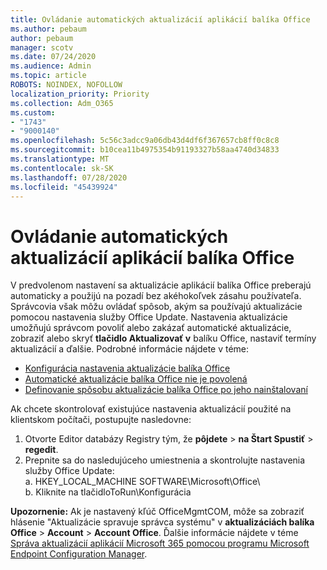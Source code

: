 ```yaml
---
title: Ovládanie automatických aktualizácií aplikácií balíka Office
ms.author: pebaum
author: pebaum
manager: scotv
ms.date: 07/24/2020
ms.audience: Admin
ms.topic: article
ROBOTS: NOINDEX, NOFOLLOW
localization_priority: Priority
ms.collection: Adm_O365
ms.custom:
- "1743"
- "9000140"
ms.openlocfilehash: 5c56c3adcc9a06db43d4df6f367657cb8ff0c8c8
ms.sourcegitcommit: b10cea11b4975354b91193327b58aa4740d34833
ms.translationtype: MT
ms.contentlocale: sk-SK
ms.lasthandoff: 07/28/2020
ms.locfileid: "45439924"
---
```

# <a name="control-automatic-updates-for-office-apps"></a>Ovládanie automatických aktualizácií aplikácií balíka Office

V predvolenom nastavení sa aktualizácie aplikácií balíka Office preberajú automaticky a použijú na pozadí bez akéhokoľvek zásahu používateľa. Správcovia však môžu ovládať spôsob, akým sa používajú aktualizácie pomocou nastavenia služby Office Update. Nastavenia aktualizácie umožňujú správcom povoliť alebo zakázať automatické aktualizácie, zobraziť alebo skryť **tlačidlo Aktualizovať v** balíku Office, nastaviť termíny aktualizácií a ďalšie. Podrobné informácie nájdete v téme:

- [Konfigurácia nastavenia aktualizácie balíka Office](https://docs.microsoft.com/deployoffice/configure-update-settings-for-office-365-proplus)  
- [Automatické aktualizácie balíka Office nie je povolená](https://support.microsoft.com/help/2753538/automatic-updating-for-office-2013-and-office-2016-click-to-run-is-not)  
- [Definovanie spôsobu aktualizácie balíka Office po jeho nainštalovaní](https://docs.microsoft.com/deployoffice/configuration-options-for-the-office-2016-deployment-tool#updates-element)

Ak chcete skontrolovať existujúce nastavenia aktualizácií použité na klientskom počítači, postupujte nasledovne:

1. Otvorte Editor databázy Registry tým, že **pôjdete**  >  **na Štart Spustiť**  >  **regedit**.
2. Prepnite sa do nasledujúceho umiestnenia a skontrolujte nastavenia služby Office Update:  
    a. HKEY_LOCAL_MACHINE SOFTWARE\Microsoft\Office\  
    b. Kliknite na tlačidloToRun\Konfigurácia

**Upozornenie:**  Ak je nastavený kľúč OfficeMgmtCOM, môže sa zobraziť hlásenie "Aktualizácie spravuje správca systému" v **aktualizáciách balíka Office**  >  **Account**  >  **Account Office**. Ďalšie informácie nájdete v téme [Správa aktualizácií aplikácií Microsoft 365 pomocou programu Microsoft Endpoint Configuration Manager](https://docs.microsoft.com/deployoffice/manage-updates-to-office-365-proplus-with-system-center-configuration-manager#method-1-use-office-deployment-tool-to-enable-office-365-clients-to-receive-updates-from-configuration-manager).  